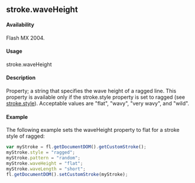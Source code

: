 ## stroke.waveHeight

#### Availability

Flash MX 2004.

#### Usage

stroke.waveHeight

#### Description

Property; a string that specifies the wave height of a ragged line. This property is available only if the stroke.style property is set to ragged (see [stroke.style](../Stroke_object/stroke20.md)). Acceptable values are "flat", "wavy", "very wavy", and "wild".

#### Example


The following example sets the waveHeight property to flat for a stroke style of ragged:
```javascript
var myStroke = fl.getDocumentDOM().getCustomStroke();
myStroke.style = "ragged";
myStroke.pattern = "random"; 
myStroke.waveHeight = "flat"; 
myStroke.waveLength = "short"; 
fl.getDocumentDOM().setCustomStroke(myStroke);

```